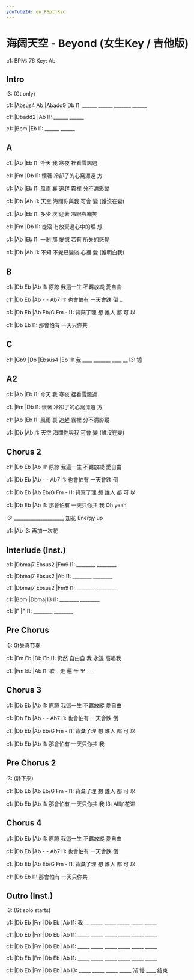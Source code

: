 ```yaml
---
youTubeId: qu_FSptjRic
---
```


# 海阔天空 - Beyond (女生Key / 吉他版)

c1: BPM: 76 Key: Ab

## Intro

l3: (Gt only)

c1: |Absus4 Ab    |Abadd9  Db
l1:  ______ ______ _______ ______

c1: |Dbadd2       |Ab
l1:  ______ ______

c1: |Bbm          |Eb
l1:  ______ ______

## A

c1:     |Ab     |Eb
l1: 今天 我 寒夜 裡看雪飄過

c1:     |Fm              |Db
l1: 懷著 冷卻了的心窩漂遠 方


c1:     |Ab          |Eb
l1: 風雨 裏 追趕 霧裡 分不清影蹤

c1:     |Db             |Ab
l1: 天空 海闊你與我 可會 變 (誰沒在變)

c1:     |Ab     |Eb
l1: 多少 次 迎著 冷眼與嘲笑

c1:     |Fm              |Db
l1: 從沒 有放棄過心中的理 想


c1:     |Ab          |Eb
l1: 一剎 那 恍惚 若有 所失的感覺

c1:     |Db             |Ab
l1: 不知 不覺已變淡 心裡 愛 (誰明白我)

## B

c1:     |Db       Eb      |Ab
l1: 原諒 我這一生 不羈放縱 愛自由

c1: |Db         Eb      |Ab -  - Ab7
l1:    也會怕有 一天會跌 倒 _

c1: |Db         Eb     |Ab Eb/G Fm -
l1:    背棄了理 想 誰人 都 可   以

c1: |Db         Eb
l1:    那會怕有 一天只你共

## C

c1: |Gb9    |Db     |Ebsus4  |Eb
l1:  我 ____ _______ ____  __
l3:                        镲

## A2

c1:     |Ab     |Eb
l1: 今天 我 寒夜 裡看雪飄過

c1:     |Fm              |Db
l1: 懷著 冷卻了的心窩漂遠 方


c1:     |Ab          |Eb
l1: 風雨 裏 追趕 霧裡 分不清影蹤

c1:     |Db             |Ab
l1: 天空 海闊你與我 可會 變 (誰沒在變)

## Chorus 2

c1:     |Db       Eb      |Ab
l1: 原諒 我這一生 不羈放縱 愛自由

c1: |Db         Eb      |Ab - - Ab7
l1:    也會怕有 一天會跌 倒

c1: |Db         Eb     |Ab Eb/G Fm -
l1:    背棄了理 想 誰人 都 可   以

c1: |Db         Eb        |Ab
l1:    那會怕有 一天只你共 我    Oh yeah

l3:  _____________________ 加花  Energy up

c1: |Ab
l3:  再加一次花

## Interlude (Inst.)

c1: |Dbmaj7   Ebsus2  |Fm9
l1:  ________ ________

c1: |Dbmaj7   Ebsus2  |Ab
l1:  ________ ________

c1: |Dbmaj7   Ebsus2  |Fm9
l1:  ________ ________

c1: |Bbm              |Dbmaj13
l1:  ________ ________

c1: |F                |F
l1:  ________ ________

## Pre Chorus

l5: Gt失真节奏

c1: |Fm     Eb    |Db      Eb
l1:    仍然 自由自 我 永遠 高唱我

c1: |Fm       Eb    |Ab
l1:  歌 _ 走  遍 千  里 ___

## Chorus 3

c1:     |Db       Eb      |Ab
l1: 原諒 我這一生 不羈放縱 愛自由

c1: |Db         Eb      |Ab - - Ab7
l1:    也會怕有 一天會跌 倒

c1: |Db         Eb     |Ab Eb/G Fm -
l1:    背棄了理 想 誰人 都 可   以

c1: |Db         Eb        |Ab
l1:    那會怕有 一天只你共 我

## Pre Chorus 2

l3: (静下来)

c1: |Db         Eb     |Ab Eb/G Fm -
l1:    背棄了理 想 誰人 都 可   以

c1: |Db         Eb        |Ab
l1:    那會怕有 一天只你共 我
l3:                        All加花进

## Chorus 4

c1:     |Db       Eb      |Ab
l1: 原諒 我這一生 不羈放縱 愛自由

c1: |Db         Eb      |Ab - - Ab7
l1:    也會怕有 一天會跌 倒

c1: |Db         Eb     |Ab Eb/G Fm -
l1:    背棄了理 想 誰人 都 可   以

c1: |Db         Eb
l1:    那會怕有 一天只你共

## Outro (Inst.)

l3: (Gt solo starts)

c1: |Db    Eb   |Fm         |Db    Eb   |Ab
l1:  我 __ _____ _____ _____ _____ _____

c1: |Db    Eb   |Fm         |Db    Eb   |Ab
l1:  _____ _____ _____ _____ _____ _____

c1: |Db    Eb   |Fm         |Db    Eb   |Ab
l1:  _____ _____ _____ _____ _____ _____

c1: |Db    Eb   |Fm         |Db    Eb   |Ab
l1:  _____ _____ _____ _____ _____ _____

c1: |Db    Eb   |Fm         |Db    Eb   |Ab
l3:  _____ _____ _____ _____ 渐 慢  ____ 结束
